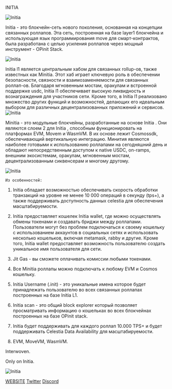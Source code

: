 INITIA

![Initia](https://pbs.twimg.com/profile_banners/1604741451404873729/1671784127/1500x500)

Initia - это блокчейн-сеть нового поколения, основанная на концепции связанных роллапов. Эта сеть, построенная на базе layer1 блокчейна и использующая язык программирования move для смарт-контрактов, была разработана с целью усиления роллапов через мощный инструмент - OPinit Stack.

![Initia](https://pbs.twimg.com/media/GFlqhgCbsAAaLGG?format=jpg&name=4096x4096)

Initia l1 является центральным хабом для связанных rollup-ов, также известных как Minitia. Этот хаб играет ключевую роль в обеспечении безопасности, связности и взаимозаменяемости для связанных роллап-ов. Благодаря мгновенным мостам, оракулам и встроенной поддержке usdc, Initia  l1 обеспечивает высокую ликвидность и вознаграждения для участников сети. Кроме того, в Initia  l1 реализовано множество других функций и возможностей, делающих его идеальным выбором для различных децентрализованных приложений и сервисов.
![Initia](https://pbs.twimg.com/media/GHWU22NacAA3VGU?format=jpg&name=4096x4096)

Minitia  - это модульные блокчейны, разработанные на основе Initia . Они являются слоем 2 для Initia , способным функционировать на платформах EVM, Movem и WasmVM. В их основе лежит Cosmossdk, обеспечивающий вертикальную интеграцию. Минития являются наиболее готовыми к использованию роллапами на сегодняшний день и обладают непосредственным доступом к native USDC, on-ramps, внешним экосистемам, оракулам, мгновенным мостам, децентрализованным сиквенсерам и многому другому.

![Initia](https://pbs.twimg.com/media/GFlqfRybsAEY-_x?format=jpg&name=4096x4096)


    Из особенностей:

1) Initia обладает возможностью обеспечивать скорость обработки транзакций на уровне не менее 10 000 операций в секунду (tps+), а также поддерживать доступность данных celestia для обеспечения масштабируемости.

2) Initia предоставляет кошелек Initia wallet, где можно осуществлять обмены токенами и создавать бриджи между роллапами. Пользователи могут без проблем подключаться к своему кошельку с использованием аккаунтов в социальных сетях и использовать несколько кошельков, включая metamask, rabby и другие. Кроме того, Initia wallet предоставляет возможность пользователю создать уникальное имя пользователя для сети.

3) Jit Gas - вы сможете оплачивать комиссии любыми токенами.

4) Все Minitia роллапы можно подключать к  любому EVM и Cosmos кошельку.

5) Initia Username (.init) - это уникальные имена которое будет принадлежать пользователю во всех связанных роллапах построенных на базе Initia L1.

6) Initia scan - это общий block explorer который позволяет просматривать информацию о кошельках во всех блокчейнах построенных на базе OPinit stack.

7) Initia будет поддерживать для каждого роллап 10.000 TPS+ и будет поддерживать Celestia Data Availability для масштабируемости.

8) EVM, MoveVM, WasmVM.

Interwoven.

Only on Initia.

![Initia](https://pbs.twimg.com/media/GHheRHCbkAEokpn?format=jpg&name=4096x4096)

[WEBSITE](https://initia.xyz/)   [Twitter](https://twitter.com/initiafdn/)    [Discord]( https://discord.gg/initia/)
